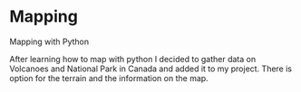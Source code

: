 # Mapping
Mapping with Python

After learning how to map with python I decided to gather data on Volcanoes and National Park in Canada and added it to my project.
There is option for the terrain and the information on the map.
